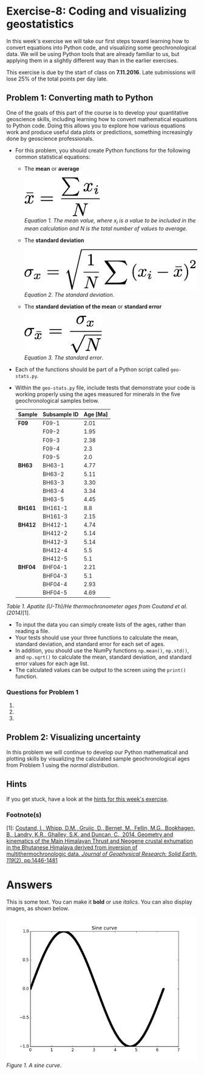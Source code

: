 # Exercise-8: Coding and visualizing geostatistics
In this week's exercise we will take our first steps toward learning how to convert equations into Python code, and visualizing some geochronological data.
We will be using Python tools that are already familiar to us, but applying them in a slightly different way than in the earlier exercises.

This exercise is due by the start of class on **7.11.2016**.
Late submissions will lose 25% of the total points per day late.

## Problem 1: Converting math to Python
One of the goals of this part of the course is to develop your quantitative geoscience skills, including learning how to convert mathematical equations to Python code.
Doing this allows you to explore how various equations work and produce useful data plots or predictions, something increasingly done by geoscience professionals.

- For this problem, you should create Python functions for the following common statistical equations:
  - The **mean** or **average**
  
    ![Mean value equation](Images/mean.png)<br/>
*Equation 1. The mean value, where x<sub>i</sub> is a value to be included in the mean calculation and N is the total number of values to average*.
  - The **standard deviation**

    ![Standard deviation equation](Images/standard-deviation.png)<br/>
*Equation 2. The standard deviation*.
  - The **standard deviation of the mean** or **standard error**

    ![Standard error](Images/standard-error.png)<br/>
*Equation 3. The standard error*.
- Each of the functions should be part of a Python script called `geo-stats.py`.
- Within the `geo-stats.py` file, include tests that demonstrate your code is working properly using the ages measured for minerals in the five geochronological samples below.

    | Sample    | Subsample ID | Age [Ma] | 
    | --------- | ------------ | -------- |
    | **F09**   | F09-1        | 2.01     |
    |           | F09-2        | 1.95     |
    |           | F09-3        | 2.38     |
    |           | F09-4        | 2.3      |
    |           | F09-5        | 2.0      |
    | **BH63**  | BH63-1       | 4.77     |
    |           | BH63-2       | 5.11     |
    |           | BH63-3       | 3.30     |
    |           | BH63-4       | 3.34     |
    |           | BH63-5       | 4.45     |
    | **BH161** | BH161-1      | 8.8      |
    |           | BH161-3      | 2.15     |
    | **BH412** | BH412-1      | 4.74     |
    |           | BH412-2      | 5.14     |
    |           | BH412-3      | 5.14     |
    |           | BH412-4      | 5.5      |
    |           | BH412-5      | 5.1      |
    | **BHF04** | BHF04-1      | 2.21     |
    |           | BHF04-3      | 5.1      |
    |           | BHF04-4      | 2.93     |
    |           | BHF04-5      | 4.69     |<br/>
*Table 1. Apatite (U-Th)/He thermochronometer ages from Coutand et al. (2014)*[1].
  - To input the data you can simply create lists of the ages, rather than reading a file.
  - Your tests should use your three functions to calculate the mean, standard deviation, and standard error for each set of ages.
  - In addition, you should use the NumPy functions `np.mean()`, `np.std()`, and `np.sqrt()` to calculate the mean, standard deviation, and standard error values for each age list.
  - The calculated values can be output to the screen using the `print()` function.

### Questions for Problem 1
1. 
2. 
3. 

## Problem 2: Visualizing uncertainty
In this problem we will continue to develop our Python mathematical and plotting skills by visualizing the calculated sample geochronological ages from Problem 1 using the *normal distribution*. 

## Hints
If you get stuck, have a look at the [hints for this week's exercise](https://github.com/Intro-Quantitative-Geology/Lesson-8-Basic-geostatistics/blob/master/Lesson/hints.md).

### Footnote(s)
[1]: [Coutand, I., Whipp, D.M., Grujic, D., Bernet, M., Fellin, M.G., Bookhagen, B., Landry, K.R., Ghalley, S.K. and Duncan, C., 2014. Geometry and kinematics of the Main Himalayan Thrust and Neogene crustal exhumation in the Bhutanese Himalaya derived from inversion of multithermochronologic data. *Journal of Geophysical Research: Solid Earth*, *119*(2), pp.1446-1481](https://dx.doi.org/10.1002/2013JB010891)

# Answers
This is some text.
You can make it **bold** or use *italics*.
You can also display images, as shown below.

![A sine curve](Images/sine-curve.png)<br/>
*Figure 1. A sine curve*.

